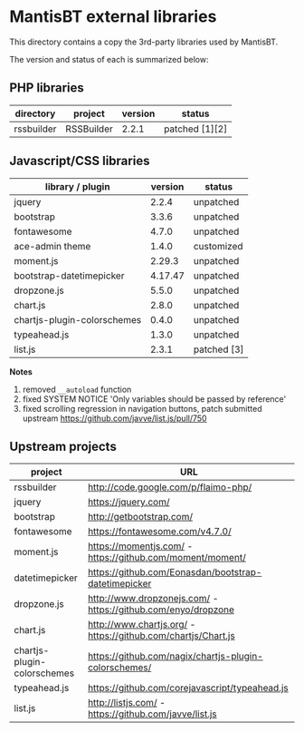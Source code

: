 MantisBT external libraries
===========================

This directory contains a copy the 3rd-party libraries used by MantisBT.

The version and status of each is summarized below:

## PHP libraries

| directory       | project       | version   | status         |
|-----------------|---------------|-----------|----------------|
| rssbuilder      | RSSBuilder    | 2.2.1     | patched [1][2] |

## Javascript/CSS libraries

| library / plugin                  | version | status      |
|-----------------------------------|---------|-------------|
| jquery                            | 2.2.4   | unpatched   |
| bootstrap                         | 3.3.6   | unpatched   |
| fontawesome                       | 4.7.0   | unpatched   |
| ace-admin theme                   | 1.4.0   | customized  |
| moment.js                         | 2.29.3  | unpatched   |
| bootstrap-datetimepicker          | 4.17.47 | unpatched   |
| dropzone.js                       | 5.5.0   | unpatched   |
| chart.js                          | 2.8.0   | unpatched   |
| chartjs-plugin-colorschemes       | 0.4.0   | unpatched   |
| typeahead.js                      | 1.3.0   | unpatched   |
| list.js                           | 2.3.1   | patched [3] |

**Notes**

1. removed `__autoload` function
2. fixed SYSTEM NOTICE 'Only variables should be passed by reference'
3. fixed scrolling regression in navigation buttons, 
   patch submitted upstream https://github.com/javve/list.js/pull/750

Upstream projects
-----------------

| project                     | URL                                                           |
|-----------------------------|---------------------------------------------------------------|
| rssbuilder                  | http://code.google.com/p/flaimo-php/                          |
| jquery                      | https://jquery.com/                                           |
| bootstrap                   | http://getbootstrap.com/                                      |
| fontawesome                 | https://fontawesome.com/v4.7.0/                               |
| moment.js                   | https://momentjs.com/ - https://github.com/moment/moment/     |
| datetimepicker              | https://github.com/Eonasdan/bootstrap-datetimepicker          |
| dropzone.js                 | http://www.dropzonejs.com/ - https://github.com/enyo/dropzone |
| chart.js                    | http://www.chartjs.org/ - https://github.com/chartjs/Chart.js |
| chartjs-plugin-colorschemes | https://github.com/nagix/chartjs-plugin-colorschemes/         |
| typeahead.js                | https://github.com/corejavascript/typeahead.js                |
| list.js                     | http://listjs.com/ - https://github.com/javve/list.js         |
